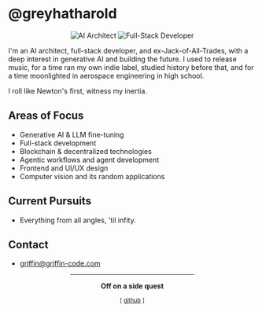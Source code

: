 # @greyhatharold

<div align="center">
  <img src="https://img.shields.io/badge/Role-AI%20Architect-1a1a1a" alt="AI Architect"/>
  <img src="https://img.shields.io/badge/Focus-Full%20Stack-2a2a2a" alt="Full-Stack Developer"/>
  
</div>

I'm an AI architect, full-stack developer, and ex-Jack-of-All-Trades, with a deep interest in generative AI and building the future. 
I used to release music, for a time ran my own indie label, studied history before that, and for a time moonlighted in aerospace engineering in high school. 

I roll like Newton's first, witness my inertia.

## Areas of Focus
- Generative AI & LLM fine-tuning  
- Full-stack development
- Blockchain & decentralized technologies  
- Agentic workflows and agent development
- Frontend and UI/UX design
- Computer vision and its random applications

## Current Pursuits
- Everything from all angles, 'til infity.

## Contact
- griffin@griffin-code.com
  
<div align="center">
<hr style="width:50%">

**Off on a side quest**

<sub>[ <a href="https://github.com/greyhatharold">github</a> ]</sub>
</div>

